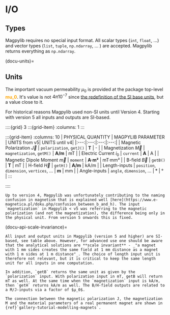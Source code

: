 # I/O



## Types

Magpylib requires no special input format. All scalar types (`int`, `float`, ...) and vector types (`list`, `tuple`, `np.ndarray`, ... ) are accepted. Magpylib returns everything as `np.ndarray`.

(docu-units)=
## Units

The important vacuum permeability $\mu_0$ is provided at the package top-level <span style="color: orange">**mu_0**</span>. It's value is not $4 \pi 10^{-7}$ since [the redefinition of the SI base units](https://en.wikipedia.org/wiki/2019_redefinition_of_the_SI_base_units), but a value close to it.

For historical reasons Magpylib used non-SI units until Version 4. Starting with version 5 all inputs and outputs are SI-based.

::::{grid} 3
:::{grid-item}
:columns: 1
:::

:::{grid-item}
:columns: 10
| PHYSICAL QUANTITY | MAGPYLIB PARAMETER | UNITS from v5| UNITS until v4|
|:---:|:---:|:---:|:---:|
| Magnetic Polarization $\vec{J}$  | `polarization`, `getJ()`      | **T**      | -        |
| Magnetization $\vec{M}$          | `magnetization`, `getM()`     | **A/m**    | mT       |
| Electric Current $i_0$           | `current`                     | **A**      | A        |
| Magnetic Dipole Moment $\vec{m}$ | `moment`                      | **A·m²**   | mT·mm³   |
| B-field $\vec{B}$                | `getB()`                      | **T**      | mT       |
| H-field $\vec{H}$                | `getH()`                      | **A/m**    | kA/m     |
| Length-inputs                    | `position`, `dimension`, `vertices`, ...  | **m**      | mm       |
| Angle-inputs                     | `angle`, `dimension`, ...     | **°**      | °        |
:::

::::

```{warning}
Up to version 4, Magpylib was unfortunately contributing to the naming confusion in magnetism that is explained well [here](https://www.e-magnetica.pl/doku.php/confusion_between_b_and_h). The input `magnetization` in Magpylib < v5 was referring to the magnetic polarization (and not the magnetization), the difference being only in the physical unit. From version 5 onwards this is fixed.
```

(docu-api-scale-invariance)=
```{hint}
All input and output units in Magpylib (version 5 and higher) are SI-based, see table above. However, for advanced use one should be aware that the analytical solutions are **scale invariant** - _"a magnet with 1 mm sides creates the same field at 1 mm distance as a magnet with 1 m sides at 1 m distance"_. The choice of length input unit is therefore not relevant, but it is critical to keep the same length unit for all inputs in one computation.

In addition, `getB` returns the same unit as given by the `polarization` input. With polarization input in mT, getB will return mT as well. At the same time when the `magnetization` input is kA/m, then `getH` returns kA/m as well. The B/H-field outputs are related to a M/J-inputs via a factor of $µ_0$.
```

```{note}
The connection between the magnetic polarization J, the magnetization M and the material parameters of a real permanent magnet are shown in {ref}`gallery-tutorial-modelling-magnets`.
```

